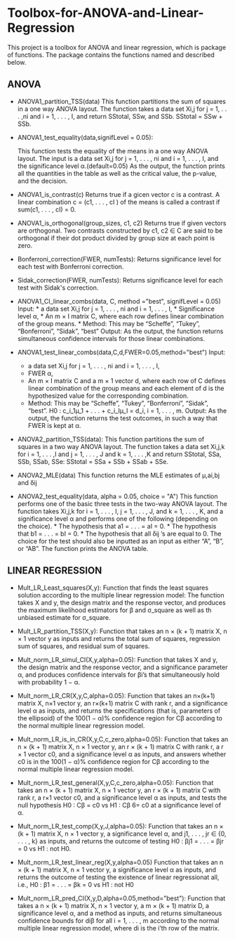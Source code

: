 # Toolbox-for-ANOVA-and-Linear-Regression
This project  is a toolbox for ANOVA and linear regression, which is package of functions. 
The package contains the functions named and described below.

## ANOVA 

* ANOVA1_partition_TSS(data)
    This function partitions the sum of squares in a one way ANOVA layout. The function takes a data set Xi,j for j = 1, . . . ,ni and i = 1, . . . , I, and return SStotal, SSw, and SSb. SStotal = SSw + SSb.

* ANOVA1_test_equality(data,signifLevel = 0.05):
 
    This function tests the equality of the means in a one way ANOVA layout. The input is a data set Xi,j for j = 1, . . . , ni and i = 1, . . . , I, and the significance level α.(default=0.05) As the output, the function prints all the quantities in the table as well as the critical value, the p-value, and the decision.

* ANOVA1_is_contrast(c)
    Returns true if a gicen vector c is a contrast. A linear combination c = (c1, . . . , cI ) of the means 
    is called a contrast if sum(c1, . . . , cI) = 0.

* ANOVA1_is_orthogonal(group_sizes, c1, c2)
    Returns true if given vectors are orthogonal. Two contrasts constructed by c1, c2 ∈ C are said to be
    orthogonal if their dot product divided by group size at each point is zero.

* Bonferroni_correction(FWER, numTests):
    Returns significance level for each test with Bonferroni correction.

* Sidak_correction(FWER, numTests):
    Returns significance level for each test with Sidak's correction.

* ANOVA1_CI_linear_combs(data, C, method ="best", signifLevel = 0.05)
    Input:
        * a data set Xi,j for j = 1, . . . , ni and i = 1, . . . , I,
        * Significance level α,
        * An m × I matrix C, where each row defines linear combination of the group means.
        * Method: This may be “Scheffe”, “Tukey”, “Bonferroni”, “Sidak”, “best”
    Output: As the output, the function returns simultaneous confidence intervals for those linear combinations.

* ANOVA1_test_linear_combs(data,C,d,FWER=0.05,method="best")
    Input:
    * a data set Xi,j for j = 1, . . . , ni and i = 1, . . . , I,
    * FWER α,
    * An m × I matrix C and a m × 1 vector d, where each row of C defines linear combination of the group means and each element of d is the hypothesized value for the corresponding combination.
    * Method: This may be “Scheffe”, “Tukey”, “Bonferroni”, “Sidak”, “best”.
        H0 : c_i_1µ_1 + . . . + c_i_Iµ_I = d_i, i = 1, . . . , m.
    Output: As the output, the function returns the test outcomes, in such a way that FWER is kept at α.

* ANOVA2_partition_TSS(data):
    This function partitions the sum of squares in a two way ANOVA layout.
    The function takes a data set Xi,j,k for i = 1, . . . ,I and j = 1, . . . , J and k = 1, . . . ,K and return SStotal, SSa, SSb, SSab, SSe: SStotal = SSa + SSb + SSab + SSe.

* ANOVA2_MLE(data)
    This function returns the MLE estimates of µ,ai,bj and δij

* ANOVA2_test_equality(data, alpha = 0.05, choice = "A")
    This function performs one of the basic three tests in the two-way ANOVA layout. The function takes 
    Xi,j,k for i = 1, . . . , I, j = 1, . . . , J, and k = 1, . . . , K, and a significance level α and performs one of the following (depending on the choice).
        * The hypothesis that a1 = . . . = aI = 0.
        * The hypothesis that b1 = . . . = bI = 0.
        * The hypothesis that all δij ’s are equal to 0.
    The choice for the test should also be inputted as an input as either “A”, “B”, or
    “AB”. The function prints the ANOVA table. 


## LINEAR REGRESSION

* Mult_LR_Least_squares(X,y):
    Function that finds the least squares solution according to the multiple linear regression model: The function takes X and y, the design matrix and the response vector, and produces the maximum likelihood estimators for β and σ_square as well as th unbiased estimate for σ_square. 

* Mult_LR_partition_TSS(X,y):
    Function that takes an n × (k + 1) matrix X, n × 1 vector y as inputs and returns the total sum of squares, regression sum of squares, and residual sum of squares.

* Mult_norm_LR_simul_CI(X,y,alpha=0.05):
    Function that takes X and y, the design matrix and the response vector, and a significance parameter α, and produces confidence intervals for βi’s that simultaneously hold with probability 1 − α.

* Mult_norm_LR_CR(X,y,C,alpha=0.05):
    Function that takes an n×(k+1) matrix X, n×1 vector y, an r×(k+1) matrix C with rank r, and a significance level α as inputs, and returns the specifications (that is, parameters of the ellipsoid) of the 100(1 − α)% confidence region for Cβ according to the normal multiple linear regression model.

* Mult_norm_LR_is_in_CR(X,y,C,c_zero,alpha=0.05):
    Function that takes an n × (k + 1) matrix X, n × 1 vector y, an r × (k + 1) matrix C with rank r, a r × 1 vector c0, and a significance level α as inputs, and answers whether c0 is in the 100(1 − α)% confidence region for Cβ according to the normal multiple linear regression model.

* Mult_norm_LR_test_general(X,y,C,c_zero,alpha=0.05):
    Function that takes an n × (k + 1) matrix X, n × 1 vector y, an r × (k + 1) matrix C with rank r, a r×1 vector c0, and a significance level α as inputs, and tests the null hypothesis 
    H0 : Cβ = c0 vs H1 : Cβ 6= c0 at a significance level of α.

* Mult_norm_LR_test_comp(X,y,J,alpha=0.05):
    Function that takes an n × (k + 1) matrix X, n × 1 vector y, a significance level α, and 
    j1, . . . , jr ∈ {0, . . . , k} as inputs, and returns the outcome of testing 
        H0 : βj1 = . . . = βjr = 0 vs H1 : not H0.

* Mult_norm_LR_test_linear_reg(X,y,alpha=0.05)
    Function that takes an n × (k + 1) matrix X, n × 1 vector y, a significance level α as inputs, and returns the outcome of testing the existence of linear regressionat all, i.e., 
        H0 : β1 = . . . = βk = 0 vs H1 : not H0

* Mult_norm_LR_pred_CI(X,y,D,alpha=0.05,method="best"):
    Function that takes a n × (k + 1) matrix X, n × 1 vector y, a m × (k + 1) matrix D, a significance level α, and a method as inputs, and returns simultaneous confidence bounds for diβ for all i = 1, . . . , m according to the normal multiple linear regression model, where di is the i’th row of the matrix.

